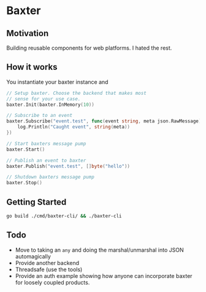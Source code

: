# Baxter

## Motivation

Building reusable components for web platforms.
I hated the rest.

## How it works

You instantiate your baxter instance and 

```go
// Setup baxter. Choose the backend that makes most
// sense for your use case.
baxter.Init(baxter.InMemory(10)) 

// Subscribe to an event
baxter.Subscribe("event.test", func(event string, meta json.RawMessage) {
    log.Println("Caught event", string(meta))
})

// Start baxters message pump
baxter.Start()

// Publish an event to baxter
baxter.Publish("event.test", []byte("hello"))

// Shutdown baxters message pump
baxter.Stop()
```

## Getting Started

```bash
go build ./cmd/baxter-cli/ && ./baxter-cli 
```

## Todo

- Move to taking an `any` and doing the marshal/unmarshal into JSON automagically
- Provide another backend
- Threadsafe (use the tools)
- Provide an auth example showing how anyone can incorporate baxter for loosely coupled products.
